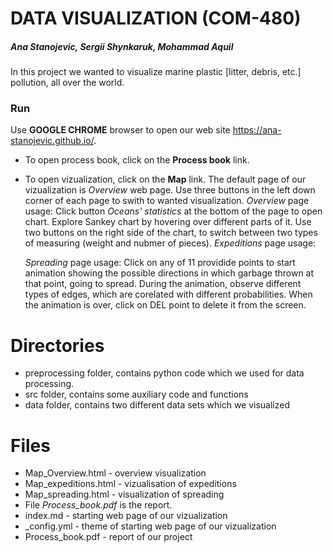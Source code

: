 # DATA VISUALIZATION (COM-480) 
##### Ana Stanojevic, Sergii Shynkaruk, Mohammad Aquil

In this project we wanted to visualize marine plastic [litter, debris, etc.] pollution, all over the world.

### Run
Use **GOOGLE CHROME** browser to open our web site https://ana-stanojevic.github.io/. 
  - To open process book, click on the **Process book** link.
  - To open vizualization, click on the **Map** link.
      The default page of our vizualization is *Overview* web page. Use three buttons in the left down corner of each page to       swith to wanted visualization. 
      *Overview* page usage: 
        Click button *Oceans' statistics* at the bottom of the page to open chart. Explore Sankey chart by hovering over               different parts of it. Use two buttons on the right side of the chart, to switch between two types of measuring              (weight and nubmer of pieces).
      *Expeditions* page usage:
        
      *Spreading* page usage:
        Click on any of 11 providide points to start animation showing the possible directions in which garbage thrown at that         point, going to spread. During the animation, observe different types of edges, which are corelated with different             probabilities. When the animation is over, click on DEL point to delete it from the screen.
    

# Directories
- preprocessing folder, contains python code which we used for data processing.
- src folder, contains some auxiliary code and functions
- data folder, contains two different data sets which we visualized

# Files
- Map_Overview.html - overview visualization
- Map_expeditions.html - vizualisation of expeditions
- Map_spreading.html - visualization of spreading
- File *Process_book.pdf* is the report.
- index.md - starting web page of our vizualization
- _config.yml - theme of starting web page of our vizualization
- Process_book.pdf - report of our project
